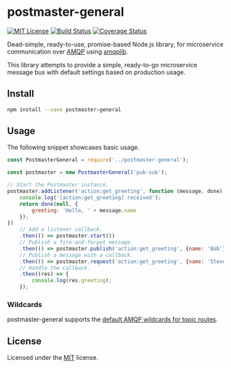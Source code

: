 ﻿# postmaster-general
[![MIT License](https://img.shields.io/badge/license-MIT-blue.svg?style=flat-square)](https://github.com/darklordzw/postmaster-general/blob/master/LICENSE.md) [![Build Status](https://travis-ci.org/darklordzw/postmaster-general.svg?branch=master)](https://travis-ci.org/darklordzw/postmaster-general) [![Coverage Status](https://coveralls.io/repos/github/darklordzw/postmaster-general/badge.svg?branch=master)](https://coveralls.io/github/darklordzw/postmaster-general?branch=master)

Dead-simple, ready-to-use, promise-based Node.js library, for microservice communication over [AMQP][1] using [amqplib][3].

This library attempts to provide a simple, ready-to-go microservice message bus with default settings based on production usage.

## Install

```sh
npm install --save postmaster-general
```

## Usage
The following snippet showcases basic usage.

```js
const PostmasterGeneral = require('../postmaster-general');

const postmaster = new PostmasterGeneral('pub-sub');

// Start the Postmaster instance.
postmaster.addListener('action:get_greeting', function (message, done) {
	console.log('[action:get_greeting] received');
	return done(null, {
		greeting: 'Hello, ' + message.name
	});
})
	// Add a listener callback.
	.then(() => postmaster.start())
	// Publish a fire-and-forget message.
	.then(() => postmaster.publish('action:get_greeting', {name: 'Bob'}))
	// Publish a message with a callback.
	.then(() => postmaster.request('action:get_greeting', {name: 'Steve'}))
	// Handle the callback.
	.then((res) => {
		console.log(res.greeting);
	});

```

### Wildcards
postmaster-general supports the [default AMQP wildcards for topic routes][4].


## License
Licensed under the [MIT][2] license.

[1]: https://www.amqp.org/ 
[2]: ./LICENSE.md
[3]: https://github.com/squaremo/amqp.node
[4]: https://www.rabbitmq.com/tutorials/tutorial-five-javascript.html